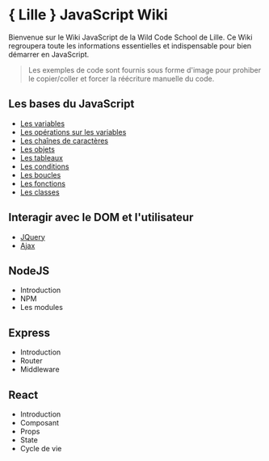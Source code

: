 # { Lille } JavaScript Wiki

Bienvenue sur le Wiki JavaScript de la Wild Code School de Lille. Ce Wiki regroupera toute les informations essentielles et indispensable pour bien démarrer en JavaScript.

> Les exemples de code sont fournis sous forme d'image pour prohiber le copier/coller et forcer la réécriture manuelle du code.

## Les bases du JavaScript

* [Les variables](./md/basics/Les_Variables.md)
* [Les opérations sur les variables](./md/basics/Les_operations_sur_les_variables.md)
* [Les chaînes de caractères](./md/basics/Les_chaines_de_characteres.md)
* [Les objets](./md/basics/Les_objets.md)
* [Les tableaux](./md/basics/Les_tableaux.md)
* [Les conditions](./md/basics/Les_conditions.md)
* [Les boucles](./md/basics/Les_boucles.md)
* [Les fonctions](./md/basics/Les_fonctions.md)
* [Les classes](./md/basics/Les_classes.md)

## Interagir avec le DOM et l'utilisateur

* [JQuery](./md/dom/jquery.md)
* [Ajax](./md/dom/ajax.md)

## NodeJS

* Introduction
* NPM
* Les modules

## Express

* Introduction
* Router
* Middleware

## React

* Introduction
* Composant
* Props
* State
* Cycle de vie
